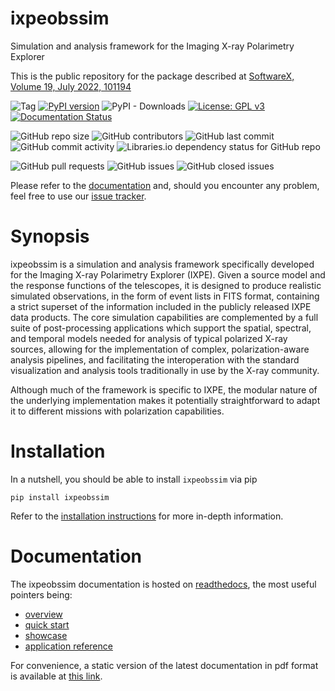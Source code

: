 # ixpeobssim
Simulation and analysis framework for the Imaging X-ray Polarimetry Explorer

This is the public repository for the package described at [SoftwareX, Volume 19, July 2022, 101194](https://www.sciencedirect.com/science/article/pii/S2352711022001169)

![Tag](https://img.shields.io/github/v/tag/lucabaldini/ixpeobssim)
[![PyPI version](https://badge.fury.io/py/ixpeobssim.svg)](https://badge.fury.io/py/ixpeobssim)
![PyPI - Downloads](https://img.shields.io/pypi/dw/ixpeobssim)
[![License: GPL v3](https://img.shields.io/badge/License-GPLv3-blue.svg)](https://www.gnu.org/licenses/gpl-3.0)
[![Documentation Status](https://readthedocs.org/projects/ixpeobssim/badge/?version=latest)](https://ixpeobssim.readthedocs.io/en/latest/?badge=latest)

![GitHub repo size](https://img.shields.io/github/repo-size/lucabaldini/ixpeobssim)
![GitHub contributors](https://img.shields.io/github/contributors/lucabaldini/ixpeobssim)
![GitHub last commit](https://img.shields.io/github/last-commit/lucabaldini/ixpeobssim)
![GitHub commit activity](https://img.shields.io/github/commit-activity/w/lucabaldini/ixpeobssim)
![Libraries.io dependency status for GitHub repo](https://img.shields.io/librariesio/github/lucabaldini/ixpeobssim)

![GitHub pull requests](https://img.shields.io/github/issues-pr/lucabaldini/ixpeobssim)
![GitHub issues](https://img.shields.io/github/issues/lucabaldini/ixpeobssim)
![GitHub closed issues](https://img.shields.io/github/issues-closed/lucabaldini/ixpeobssim)

Please refer to the
[documentation](https://ixpeobssim.readthedocs.io/en/latest/?badge=latest)
and, should you encounter any problem, feel free to use our
[issue tracker](https://github.com/lucabaldini/ixpeobssim/issues).


# Synopsis

ixpeobssim is a simulation and analysis framework specifically developed for
the Imaging X-ray Polarimetry Explorer (IXPE). Given a source model and the
response functions of the telescopes, it is designed to produce realistic
simulated observations, in the form of event lists in FITS format, containing a
strict superset of the information included in the publicly released IXPE data
products. The core simulation capabilities are complemented by a full suite of
post-processing applications which support the spatial, spectral, and temporal
models needed for analysis of typical polarized X-ray sources, allowing for the
implementation of complex, polarization-aware analysis pipelines, and
facilitating the interoperation with the standard visualization and analysis
tools traditionally in use by the X-ray community.

Although much of the framework is specific to IXPE, the modular nature of the
underlying implementation makes it potentially straightforward to adapt it to
different missions with polarization capabilities.


# Installation

In a nutshell, you should be able to install `ixpeobssim` via pip

```
pip install ixpeobssim
```

Refer to the [installation instructions](https://ixpeobssim.readthedocs.io/en/latest/installation.html) for more in-depth information.


# Documentation

The ixpeobssim documentation is hosted on [readthedocs](https://ixpeobssim.readthedocs.io/en/latest/index.html), the most
useful pointers being:

* [overview](https://ixpeobssim.readthedocs.io/en/latest/overview.html)
* [quick start](https://ixpeobssim.readthedocs.io/en/latest/quickstart.html)
* [showcase](https://ixpeobssim.readthedocs.io/en/latest/showcase.html)
* [application reference](https://ixpeobssim.readthedocs.io/en/latest/reference.html)

For convenience, a static version of the latest documentation in pdf format is available at
[this link](https://ixpeobssim.readthedocs.io/_/downloads/en/latest/pdf/).
